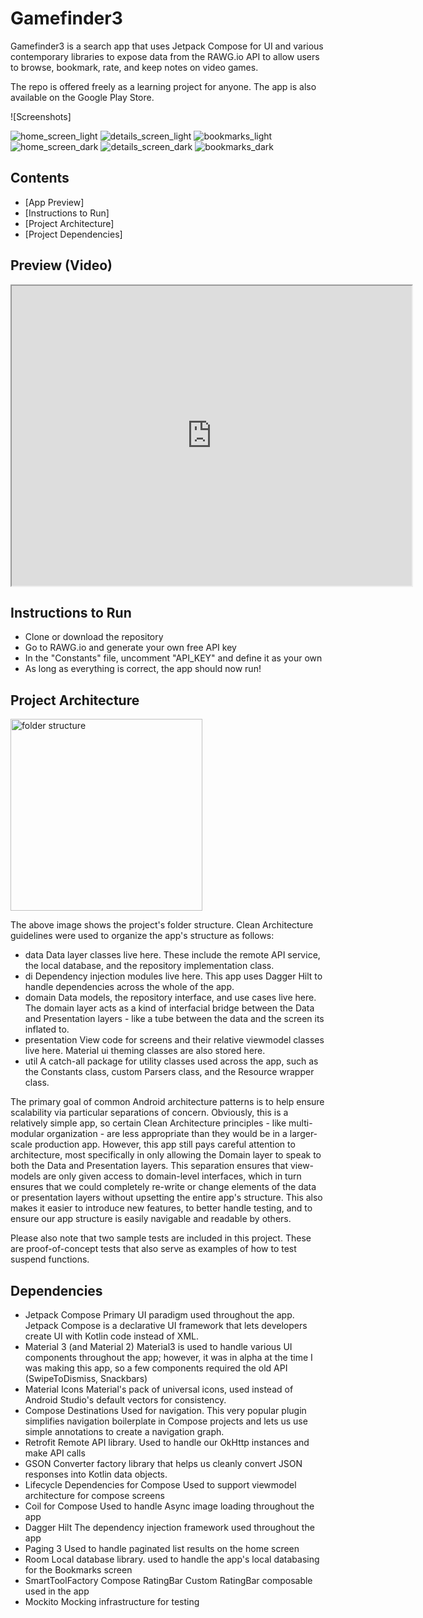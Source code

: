 
# Gamefinder3

Gamefinder3 is a search app that uses Jetpack Compose for UI and various contemporary libraries to expose data from the RAWG.io API to allow users to browse, bookmark, rate, and keep notes on video games.

The repo is offered freely as a learning project for anyone. The app is also available on the Google Play Store.

![Screenshots]

![home_screen_light](https://github.com/ben-hagy/Gamefinder3/assets/107595511/25c96a0a-f4f2-4c17-998d-12d5f64b5e4a)
![details_screen_light](https://github.com/ben-hagy/Gamefinder3/assets/107595511/91148050-b466-4759-a708-f92cc16857ad)
![bookmarks_light](https://github.com/ben-hagy/Gamefinder3/assets/107595511/d36dff86-caa0-462b-a792-0ccdf0a16283)
![home_screen_dark](https://github.com/ben-hagy/Gamefinder3/assets/107595511/9632f789-bb64-4484-afcb-2bdb9eba3606)
![details_screen_dark](https://github.com/ben-hagy/Gamefinder3/assets/107595511/2e9f8541-0441-41af-a5c3-dd6f3f8c09ba)
![bookmarks_dark](https://github.com/ben-hagy/Gamefinder3/assets/107595511/f2dd3fd3-193b-4871-b9d7-0bc6ecae5d8b)


## Contents

* [App Preview]
* [Instructions to Run]
* [Project Architecture]
* [Project Dependencies]


## Preview (Video)

<iframe src="https://drive.google.com/file/d/1gVJPoNBOfhjkr4S8TRxTH7as1maEBRVk/preview" width="640" height="480" allow="autoplay"></iframe>

## Instructions to Run

* Clone or download the repository
* Go to RAWG.io and generate your own free API key
* In the "Constants" file, uncomment "API_KEY" and define it as your own
* As long as everything is correct, the app should now run!


## Project Architecture

 <img width="307" alt="folder structure" src="https://github.com/ben-hagy/Gamefinder3/assets/107595511/32878cc7-6fad-459f-87a0-f762601fd8d5">

The above image shows the project's folder structure. Clean Architecture guidelines were used to organize the app's structure as follows:

* data
Data layer classes live here. These include the remote API service, the local database, and the repository implementation class. 
* di
Dependency injection modules live here. This app uses Dagger Hilt to handle dependencies across the whole of the app.
* domain
Data models, the repository interface, and use cases live here. The domain layer acts as a kind of interfacial bridge between the Data and Presentation layers - like a tube between the data and the screen its inflated to.
* presentation
View code for screens and their relative viewmodel classes live here. Material ui theming classes are also stored here.
* util
A catch-all package for utility classes used across the app, such as the Constants class, custom Parsers class, and the Resource wrapper class.

The primary goal of common Android architecture patterns is to help ensure scalability via particular separations of concern.
Obviously, this is a relatively simple app, so certain Clean Architecture principles - like multi-modular organization - are less appropriate than they would be in a larger-scale production app.
However, this app still pays careful attention to architecture, most specifically in only allowing the Domain layer to speak to both the Data and Presentation layers.
This separation ensures that view-models are only given access to domain-level interfaces, which in turn ensures that we could completely re-write or change elements of the data or presentation layers without upsetting the entire app's structure.
This also makes it easier to introduce new features, to better handle testing, and to ensure our app structure is easily navigable and readable by others.

Please also note that two sample tests are included in this project. These are proof-of-concept tests that also serve as examples of how to test suspend functions.

## Dependencies

* Jetpack Compose
Primary UI paradigm used throughout the app. Jetpack Compose is a declarative UI framework that lets developers create UI with Kotlin code instead of XML.
* Material 3 (and Material 2)
Material3 is used to handle various UI components throughout the app; however, it was in alpha at the time I was making this app, so a few components required the old API (SwipeToDismiss, Snackbars)
* Material Icons
Material's pack of universal icons, used instead of Android Studio's default vectors for consistency.
* Compose Destinations
Used for navigation. This very popular plugin simplifies navigation boilerplate in Compose projects and lets us use simple annotations to create a navigation graph.
* Retrofit
Remote API library. Used to handle our OkHttp instances and make API calls
* GSON
Converter factory library that helps us cleanly convert JSON responses into Kotlin data objects.
* Lifecycle Dependencies for Compose 
Used to support viewmodel architecture for compose screens
* Coil for Compose
Used to handle Async image loading throughout the app
* Dagger Hilt
The dependency injection framework used throughout the app
* Paging 3
Used to handle paginated list results on the home screen
* Room
Local database library. used to handle the app's local databasing for the Bookmarks screen
* SmartToolFactory Compose RatingBar
Custom RatingBar composable used in the app
* Mockito
Mocking infrastructure for testing
